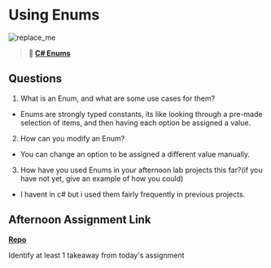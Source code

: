 # Using Enums

![replace_me](https://codeworks.blob.core.windows.net/public/assets/img/illustrations/placeholder.svg)

> **📖 [C# Enums](https://codeworksacademy.com/fs-student-guide/resources/wk10/03-Enums)**

## Questions

1. What is an Enum, and what are some use cases for them?
- Enums are strongly typed constants, its like looking through a pre-made selection of items, and then having each option be assigned a value.
2. How can you modify an Enum?
- You can change an option to be assigned a different value manually.
3. How have you used Enums in your afternoon lab projects this far?(if you have not yet, give an example of how you could)
- I havent in c# but i used them fairly frequently in previous projects.
## Afternoon Assignment Link

**[Repo](https://github.com/JonahWood/<ASSIGNMENT_REPO>)**

Identify at least 1 takeaway from today's assignment
